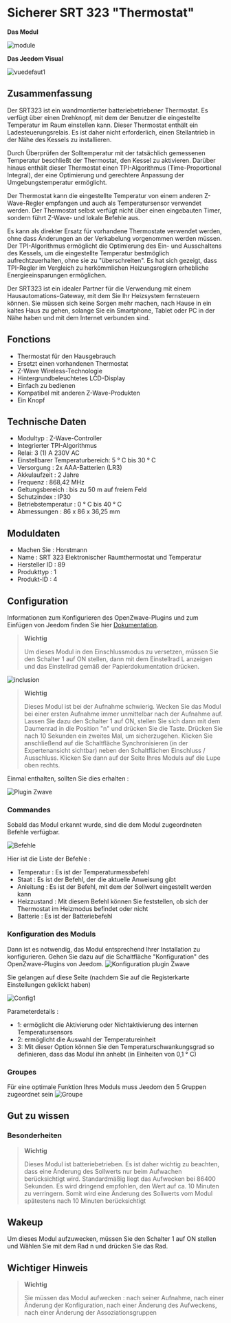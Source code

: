# Sicherer SRT 323 "Thermostat"

**Das Modul**

![module](images/secure.srt323/module.jpg)

**Das Jeedom Visual**

![vuedefaut1](images/secure.srt323/vuedefaut1.jpg)

## Zusammenfassung

Der SRT323 ist ein wandmontierter batteriebetriebener Thermostat. Es verfügt über einen Drehknopf, mit dem der Benutzer die eingestellte Temperatur im Raum einstellen kann. Dieser Thermostat enthält ein Ladesteuerungsrelais. Es ist daher nicht erforderlich, einen Stellantrieb in der Nähe des Kessels zu installieren.

Durch Überprüfen der Solltemperatur mit der tatsächlich gemessenen Temperatur beschließt der Thermostat, den Kessel zu aktivieren. Darüber hinaus enthält dieser Thermostat einen TPI-Algorithmus (Time-Proportional Integral), der eine Optimierung und gerechtere Anpassung der Umgebungstemperatur ermöglicht.

Der Thermostat kann die eingestellte Temperatur von einem anderen Z-Wave-Regler empfangen und auch als Temperatursensor verwendet werden. Der Thermostat selbst verfügt nicht über einen eingebauten Timer, sondern führt Z-Wave- und lokale Befehle aus.

Es kann als direkter Ersatz für vorhandene Thermostate verwendet werden, ohne dass Änderungen an der Verkabelung vorgenommen werden müssen. Der TPI-Algorithmus ermöglicht die Optimierung des Ein- und Ausschaltens des Kessels, um die eingestellte Temperatur bestmöglich aufrechtzuerhalten, ohne sie zu "überschreiten". Es hat sich gezeigt, dass TPI-Regler im Vergleich zu herkömmlichen Heizungsreglern erhebliche Energieeinsparungen ermöglichen.

Der SRT323 ist ein idealer Partner für die Verwendung mit einem Hausautomations-Gateway, mit dem Sie Ihr Heizsystem fernsteuern können. Sie müssen sich keine Sorgen mehr machen, nach Hause in ein kaltes Haus zu gehen, solange Sie ein Smartphone, Tablet oder PC in der Nähe haben und mit dem Internet verbunden sind.

## Fonctions

-   Thermostat für den Hausgebrauch
-   Ersetzt einen vorhandenen Thermostat
-   Z-Wave Wireless-Technologie
-   Hintergrundbeleuchtetes LCD-Display
-   Einfach zu bedienen
-   Kompatibel mit anderen Z-Wave-Produkten
-   Ein Knopf

## Technische Daten

-   Modultyp : Z-Wave-Controller
-   Integrierter TPI-Algorithmus
-   Relai: 3 (1) A 230V AC
-   Einstellbarer Temperaturbereich: 5 ° C bis 30 ° C
-   Versorgung : 2x AAA-Batterien (LR3)
-   Akkulaufzeit : 2 Jahre
-   Frequenz : 868,42 MHz
-   Geltungsbereich : bis zu 50 m auf freiem Feld
-   Schutzindex : IP30
-   Betriebstemperatur : 0 ° C bis 40 ° C
-   Abmessungen : 86 x 86 x 36,25 mm

## Moduldaten

-   Machen Sie : Horstmann
-   Name : SRT 323 Elektronischer Raumthermostat und Temperatur
-   Hersteller ID : 89
-   Produkttyp : 1
-   Produkt-ID : 4

## Configuration

Informationen zum Konfigurieren des OpenZwave-Plugins und zum Einfügen von Jeedom finden Sie hier [Dokumentation](https://doc.jeedom.com/de_DE/plugins/automation%20protocol/openzwave/).

> **Wichtig**
>
> Um dieses Modul in den Einschlussmodus zu versetzen, müssen Sie den Schalter 1 auf ON stellen, dann mit dem Einstellrad L anzeigen und das Einstellrad gemäß der Papierdokumentation drücken.

![inclusion](images/secure.srt323/inclusion.jpg)

> **Wichtig**
>
> Dieses Modul ist bei der Aufnahme schwierig. Wecken Sie das Modul bei einer ersten Aufnahme immer unmittelbar nach der Aufnahme auf. Lassen Sie dazu den Schalter 1 auf ON, stellen Sie sich dann mit dem Daumenrad in die Position "n" und drücken Sie die Taste. Drücken Sie nach 10 Sekunden ein zweites Mal, um sicherzugehen. Klicken Sie anschließend auf die Schaltfläche Synchronisieren (in der Expertenansicht sichtbar) neben den Schaltflächen Einschluss / Ausschluss. Klicken Sie dann auf der Seite Ihres Moduls auf die Lupe oben rechts.

Einmal enthalten, sollten Sie dies erhalten :

![Plugin Zwave](images/secure.srt323/information.jpg)

### Commandes

Sobald das Modul erkannt wurde, sind die dem Modul zugeordneten Befehle verfügbar.

![Befehle](images/secure.srt323/commandes.jpg)

Hier ist die Liste der Befehle :

-   Temperatur : Es ist der Temperaturmessbefehl
-   Staat : Es ist der Befehl, der die aktuelle Anweisung gibt
-   Anleitung : Es ist der Befehl, mit dem der Sollwert eingestellt werden kann
-   Heizzustand : Mit diesem Befehl können Sie feststellen, ob sich der Thermostat im Heizmodus befindet oder nicht
-   Batterie : Es ist der Batteriebefehl

### Konfiguration des Moduls

Dann ist es notwendig, das Modul entsprechend Ihrer Installation zu konfigurieren. Gehen Sie dazu auf die Schaltfläche "Konfiguration" des OpenZwave-Plugins von Jeedom.
![Konfiguration plugin Zwave](images/plugin/bouton_configuration.jpg)

Sie gelangen auf diese Seite (nachdem Sie auf die Registerkarte Einstellungen geklickt haben)

![Config1](images/secure.srt323/config1.jpg)

Parameterdetails :

-   1: ermöglicht die Aktivierung oder Nichtaktivierung des internen Temperatursensors
-   2: ermöglicht die Auswahl der Temperatureinheit
-   3: Mit dieser Option können Sie den Temperaturschwankungsgrad so definieren, dass das Modul ihn anhebt (in Einheiten von 0,1 ° C)

### Groupes

Für eine optimale Funktion Ihres Moduls muss Jeedom den 5 Gruppen zugeordnet sein
![Groupe](images/secure.srt323/groupe.jpg)

## Gut zu wissen

### Besonderheiten

> **Wichtig**
>
> Dieses Modul ist batteriebetrieben. Es ist daher wichtig zu beachten, dass eine Änderung des Sollwerts nur beim Aufwachen berücksichtigt wird. Standardmäßig liegt das Aufwecken bei 86400 Sekunden. Es wird dringend empfohlen, den Wert auf ca. 10 Minuten zu verringern. Somit wird eine Änderung des Sollwerts vom Modul spätestens nach 10 Minuten berücksichtigt

## Wakeup

Um dieses Modul aufzuwecken, müssen Sie den Schalter 1 auf ON stellen und
Wählen Sie mit dem Rad n und drücken Sie das Rad.

## Wichtiger Hinweis

> **Wichtig**
>
> Sie müssen das Modul aufwecken : nach seiner Aufnahme, nach einer Änderung der Konfiguration, nach einer Änderung des Aufweckens, nach einer Änderung der Assoziationsgruppen
